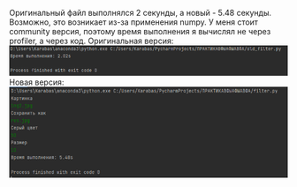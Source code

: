 Оригинальный файл выполнялся 2 секунды, а новый - 5.48 секунды. Возможно, это возникает из-за применения numpy.
У меня стоит community версия, поэтому время выполнения я вычислял не через profiler, а через код.
Оригинальная версия:
![alt text](https://github.com/KarabassHardbass/AT_06_Polyakov/blob/master/запуск_старый.png?raw=true)
Новая версия:
![alt text](https://github.com/KarabassHardbass/AT_06_Polyakov/blob/master/запуск_свой.png?raw=true)
